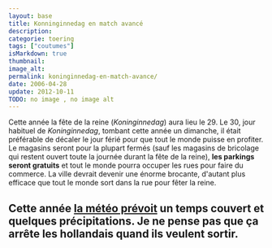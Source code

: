 ```yaml
---
layout: base
title: Konninginnedag en match avancé
description: 
categorie: toering
tags: ["coutumes"]
isMarkdown: true
thumbnail: 
image_alt: 
permalink: koninginnedag-en-match-avance/
date: 2006-04-28
update: 2012-10-11
TODO: no image , no image alt 
---
```




Cette année la fête de la reine (*Koninginnedag*) aura lieu le 29. Le 30, jour habituel de *Koninginnedag*, tombant cette année un dimanche, il était préférable de décaler le jour férié pour que tout le monde puisse en profiter. Le magasins seront pour la plupart fermés (sauf les magasins de bricolage qui restent ouvert toute la journée durant la fête de la reine), **les parkings seront gratuits** et tout le monde pourra occuper les rues pour faire du commerce. La ville devrait devenir une énorme brocante, d'autant plus efficace que tout le monde sort dans la rue pour fêter la reine.

Cette année [la météo prévoit](/meteo-europeenne) un temps couvert et quelques précipitations. Je ne pense pas que ça arrête les hollandais quand ils veulent sortir.
---